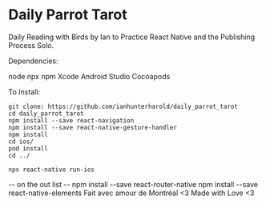 # Daily Parrot Tarot
Daily Reading with Birds by Ian to Practice React Native and the Publishing Process Solo.


Dependencies:

node
npx
npm
Xcode
Android Studio
Cocoapods

To Install: 

```
git clone: https://github.com/ianhunterharold/daily_parrot_tarot
cd daily_parrot_tarot
npm install --save react-navigation
npm install --save react-native-gesture-handler
npm install
cd ios/
pod install
cd ../

npx react-native run-ios
```

 -- on the out list
 -- npm install --save react-router-native
 npm install --save react-native-elements 
Fait avec amour de Montréal <3
Made with Love <3

